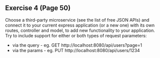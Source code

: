 ## Exercise 4 (Page 50)

Choose a third-party microservice (see the list of free JSON APIs) and connect it to your
current express application (or a new one) with its own routes, controller and model, to
add new functionality to your application.
Try to include support for either or both types of request parameters:
- via the query - eg. GET http://localhost:8080/api/users?page=1
- via the params - eg. PUT http://localhost:8080/api/users/1234